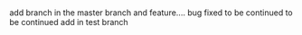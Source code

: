 # 
add branch
in the master branch and feature....
bug fixed
to be continued
to be continued
add in test branch
